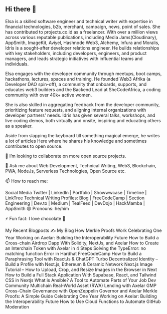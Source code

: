 ## Hi there 👋

Elsa is a skilled software engineer and technical writer with expertise in financial technologies, b2b, merchant, campaign, news, point of sales. She has contributed to projects.co.id as a freelancer.
With over a million views across various reputable publications, including Media Jams(Cloudinary), AppSmith, ImageKit, Aviyel, Hashnode Web3, Alchemy, Infura and Moralis, Idris is a sought-after developer relations engineer. He builds relationships with key stakeholders, including developers, engineers, and product managers, and leads strategic initiatives with influential teams and individuals.

Elsa engages with the developer community through meetups, boot camps, hackathons, lectures, spaces and training. He founded Web3 Afrika (a Developer DAO spin-off), a community that onboards, supports, and educates web3 builders and the Backend Lead at SheCodeAfrica, a coding community with over 40k+ active women.

She is also skilled in aggregating feedback from the developer community, prioritizing feature requests, and aligning internal organizations with developer partners' needs. Idris has given several talks, workshops, and live coding demos, both virtually and onsite, inspiring and educating others as a speaker.

Aside from slapping the keyboard till something magical emerge, he writes a lot of articles Here where he shares his knowledge and sometimes contributes to open source.

👯 I’m looking to collaborate on more open source projects.

💬 Ask me about Web Development, Technical Writing, Web3, Blockchain, PWA, NodeJs, Serverless Technologies, Open Source etc.

📫 How to reach me:

Social Media
Twitter | LinkedIn | Portfolio | Showwwcase | Timeline | LinkTree
Technical Writing Profiles:
Blog | FreeCodeCamp | Section Engineering | Dev.to | Medium | TealFeed | DevDojo | HackMamba | AppSmith
😄 Pronouns: he/him

⚡ Fun fact: I love chocolate 🥳

My Recent Blogposts ✍️
My Blog
How Merkle Proofs Work
Celebrating One Year Working on Axelar: Building the Interoperability Future
How to Build a Cross-chain Airdrop Dapp With Solidity, NextJs, and Axelar
How to Create an Interchain Token with Axelar in 4 Steps
Solving the TypeError: no matching function Error in Hardhat
FreeCodeCamp
How to Build a Paraphrasing Tool with ReactJs & ChatGPT Turbo
Decentralized Identity – Build a Profile with Next.js, Ethereum & Ceramic Network
Next.js Image Tutorial – How to Upload, Crop, and Resize Images in the Browser in Next
How to Build a Full Stack Application With Supabase, React, and Tailwind CSS in Nextjs
What is Ansible? A Tool to Automate Parts of Your Job
Dev Community
Multichain Real-World Asset (RWA) Lending with Axelar GMP
Cross-Chain Governance with OpenZeppelin Governor and Axelar
Merkle Proofs: A Simple Guide
Celebrating One Year Working on Axelar: Building the Interoperability Future
How to Use Cloud Functions to Automate GitHub Moderation
